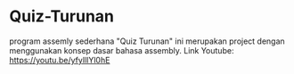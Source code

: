 # Quiz-Turunan
program assemly sederhana "Quiz Turunan"
ini merupakan project dengan menggunakan konsep dasar bahasa assembly.
Link Youtube: https://youtu.be/yfyIllYl0hE
